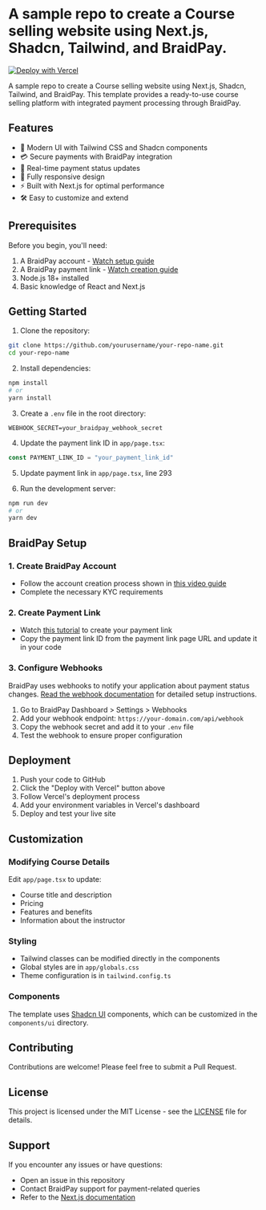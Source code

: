 # A sample repo to create a Course selling website using Next.js, Shadcn, Tailwind, and BraidPay.


[![Deploy with Vercel](https://vercel.com/button)](https://vercel.com/new/clone?repository-url=https://github.com/yourusername/your-repo-name)

A sample repo to create a Course selling website using Next.js, Shadcn, Tailwind, and BraidPay. This template provides a ready-to-use course selling platform with integrated payment processing through BraidPay.

## Features

- 🎨 Modern UI with Tailwind CSS and Shadcn components
- 💳 Secure payments with BraidPay integration
- 🔄 Real-time payment status updates
- 📱 Fully responsive design
- ⚡ Built with Next.js for optimal performance
- 🛠️ Easy to customize and extend

## Prerequisites

Before you begin, you'll need:

1. A BraidPay account - [Watch setup guide](https://youtu.be/qGZ4zG4Vt94)
2. A BraidPay payment link - [Watch creation guide](https://youtu.be/kqhYSC8063Y)
3. Node.js 18+ installed
4. Basic knowledge of React and Next.js

## Getting Started

1. Clone the repository:
```bash
git clone https://github.com/yourusername/your-repo-name.git
cd your-repo-name
```

2. Install dependencies:
```bash
npm install
# or
yarn install
```

3. Create a `.env` file in the root directory:
```env
WEBHOOK_SECRET=your_braidpay_webhook_secret
```

4. Update the payment link ID in `app/page.tsx`:
```typescript
const PAYMENT_LINK_ID = "your_payment_link_id"
```
5. Update payment link in `app/page.tsx`, line 293

5. Run the development server:
```bash
npm run dev
# or
yarn dev
```

## BraidPay Setup

### 1. Create BraidPay Account
- Follow the account creation process shown in [this video guide](https://youtu.be/qGZ4zG4Vt94)
- Complete the necessary KYC requirements

### 2. Create Payment Link
- Watch [this tutorial](https://youtu.be/kqhYSC8063Y) to create your payment link
- Copy the payment link ID from the payment link page URL and update it in your code

### 3. Configure Webhooks
BraidPay uses webhooks to notify your application about payment status changes. [Read the webhook documentation](https://docs.braidpay.com/braidpay/set-up-braidpay/webhooks) for detailed setup instructions.

1. Go to BraidPay Dashboard > Settings > Webhooks
2. Add your webhook endpoint: `https://your-domain.com/api/webhook`
3. Copy the webhook secret and add it to your `.env` file
4. Test the webhook to ensure proper configuration

## Deployment

1. Push your code to GitHub
2. Click the "Deploy with Vercel" button above
3. Follow Vercel's deployment process
4. Add your environment variables in Vercel's dashboard
5. Deploy and test your live site

## Customization

### Modifying Course Details
Edit `app/page.tsx` to update:
- Course title and description
- Pricing
- Features and benefits
- Information about the instructor

### Styling
- Tailwind classes can be modified directly in the components
- Global styles are in `app/globals.css`
- Theme configuration is in `tailwind.config.ts`

### Components
The template uses [Shadcn UI](https://ui.shadcn.com/) components, which can be customized in the `components/ui` directory.

## Contributing

Contributions are welcome! Please feel free to submit a Pull Request.

## License

This project is licensed under the MIT License - see the [LICENSE](LICENSE) file for details.

## Support

If you encounter any issues or have questions:
- Open an issue in this repository
- Contact BraidPay support for payment-related queries
- Refer to the [Next.js documentation](https://nextjs.org/docs)